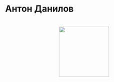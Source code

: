 # Антон Данилов
<div align="center" style="margin: 40px 0">
   <a href="https://www.linkedin.com/in/anton-danilov-b81994215/">
       <img width="160px" src="https://img.shields.io/badge/LinkedIn-0077B5?style=for-the-badge&logo=linkedin&logoColor=white">
   </a>
</div>
